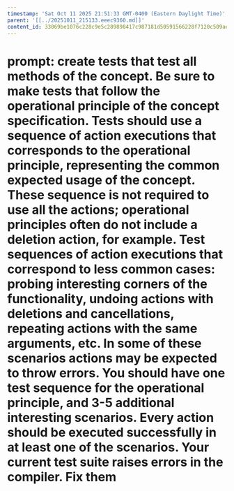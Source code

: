 ```yaml
---
timestamp: 'Sat Oct 11 2025 21:51:33 GMT-0400 (Eastern Daylight Time)'
parent: '[[../20251011_215133.eeec9360.md]]'
content_id: 33069be1076c228c9e5c289898417c987181d50591566228f7120c509ae53a21
---
```


# prompt: create tests that test all methods of the concept. Be sure to make tests that follow the operational principle of the concept specification. Tests should use a sequence of action executions that corresponds to the operational principle, representing the common expected usage of the concept. These sequence is not required to use all the actions; operational principles often do not include a deletion action, for example. Test sequences of action executions that correspond to less common cases: probing interesting corners of the functionality, undoing actions with deletions and cancellations, repeating actions with the same arguments, etc. In some of these scenarios actions may be expected to throw errors. You should have one test sequence for the operational principle, and 3-5 additional interesting scenarios. Every action should be executed successfully in at least one of the scenarios. Your current test suite raises errors in the compiler. Fix them
